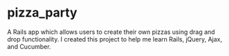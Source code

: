 # pizza_party
A Rails app which allows users to create their own pizzas using drag and drop functionality. I created this project to help me learn Rails, jQuery, Ajax, and Cucumber.
